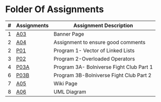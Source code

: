 # Folder Of Assignments


|# | Assignments | Assignment Description              |
|--|-------------|-------------------------------------|          
|1 |[A03](https://github.com/ashtonwebb242/2143-OOP-Ashton-Webb/blob/main/Assignments/A03.cpp)     | Banner Page                         | 
|2 |[A04](https://github.com/ashtonwebb242/2143-OOP-Ashton-Webb/blob/main/Assignments/A04.cpp)           | Assignment to ensure good comments  |
|2 |[P01](https://github.com/ashtonwebb242/2143-OOP-Ashton-Webb/tree/main/Assignments/P01)            | Program 1- Vector of Linked Lists   |
|3 |[P02](https://github.com/ashtonwebb242/2143-OOP-Ashton-Webb/tree/main/Assignments/P02)            | Program 2-Overloaded Operators      |
|4 |[P03A](https://github.com/ashtonwebb242/2143-OOP-Ashton-Webb/tree/main/Assignments/P03A)            | Program 3A- Bolniverse Fight Club Part 1                         |
|6 |[P03B](https://github.com/ashtonwebb242/2143-OOP-Ashton-Webb/tree/main/Assignments/PO3B)           | Program 3B-Bolniverse Fight Club Part 2                         |
|7 |[A05](https://github.com/ashtonwebb242/2143-OOP-Ashton-Webb/wiki)     | Wiki Page| 
|8 |[A06](https://github.com/ashtonwebb242/2143-OOP-Ashton-Webb/tree/main/Assignments/A06)    | UML Diagram                        | 
